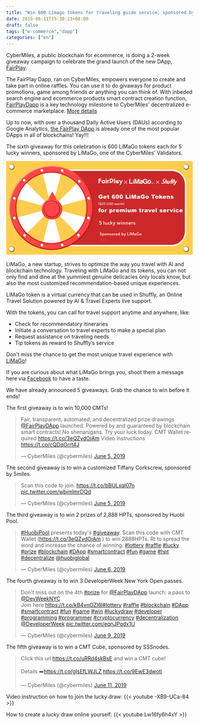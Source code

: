 ```yaml
---
title: "Win 600 Limago tokens for traveling guide service, sponsored by LiMaGo"
date: 2019-06-11T15:30:23+08:00
draft: false
tags: ["e-commerce","dapp"] 
categories: ["en"] 
---
```


CyberMiles, a public blockchain for ecommerce, is doing a 2-week giveaway campaign to celebrate the grand launch of the new DApp, [FairPlay](www.fairplaydapp.com).

The FairPlay Dapp, ran on CyberMiles, empowers everyone to create and take part in online raffles. You can use it to do givaways for product promotions, game among friends or anything you can think of. With inbeded search engine and ecommerce products smart contract creation function, [FairPlayDapp](www.fairplaydapp.com) is a key technology milestone to CyberMiles' decentralized e-commerce marketplace. [More details](https://blog.cybermiles.io/post/20190604-fairplay-en/)

Up to now, with over a thousand Daily Active Users (DAUs) according to Google Analytics, [the FairPlay DApp](www.fairplaydapp.com) is already one of the most popular DApps in all of blockchains! Yay!!! 

The sixth giveaway for this celebration is  600 LiMaGo tokens each for 5 lucky winners, sponsored by LiMaGo, one of the CyberMiles' Validators.

![](/images/20190611-giveaway6-01.png)

LiMaGo, a new startup, strives to optimize the way you travel with AI and blockchain technology. Traveling with LiMaGo and its tokens, you can not only find and dine at the yummiest genuine delicacies only locals know, but also the most customized recommendation-based unique experiences.

LiMaGo token is a virtual currency that can be used in Shuffly, an Online Travel Solution powered by AI & Travel Experts live support.

With the tokens, you can call for travel support anytime and anywhere, like: 

* Check for recommendatory itineraries 
* Initiate a conversation to travel experts to make a special plan
* Request assistance on traveling needs
* Tip tokens as reward to Shuffly’s service

Don't miss the chance to get the most unique travel experience with [LiMaGo](https://limago123.com/)!

If you are curious about what LiMaGo brings you, shoot them a message here via [Facebook](https://m.me/shuffly123) to have a taste.

We have already announced 5 giveaways. Grab the chance to win before it ends!

The first giveaway is to win 10,000 CMTs!

<blockquote class="twitter-tweet"><p lang="en" dir="ltr">Fair, transparent, automated, and decentralized prize drawings <a href="https://twitter.com/FairPlayDApp?ref_src=twsrc%5Etfw">@FairPlayDApp</a> launched. Powered by and guaranteed by blockchain smart contracts! No shenanigans. Try your luck today. CMT Wallet required <a href="https://t.co/3eQZvdOjAm">https://t.co/3eQZvdOjAm</a> Video instructions <a href="https://t.co/cQDqGrrt4J">https://t.co/cQDqGrrt4J</a></p>&mdash; CyberMiles (@cybermiles) <a href="https://twitter.com/cybermiles/status/1136200489995911169?ref_src=twsrc%5Etfw">June 5, 2019</a></blockquote> <script async src="https://platform.twitter.com/widgets.js" charset="utf-8"></script>

The second giveaway is to win a customized Tiffany Corkscrew, sponsored by 5miles.

<blockquote class="twitter-tweet"><p lang="en" dir="ltr">Scan this code to join. <a href="https://t.co/bBULxql07n">https://t.co/bBULxql07n</a> <a href="https://t.co/wbimlmrDQd">pic.twitter.com/wbimlmrDQd</a></p>&mdash; CyberMiles (@cybermiles) <a href="https://twitter.com/cybermiles/status/1136341685665816576?ref_src=twsrc%5Etfw">June 5, 2019</a></blockquote> <script async src="https://platform.twitter.com/widgets.js" charset="utf-8"></script>

The third giveaway is to win 2 prizes of 2,888 HPTs, sponsored by Huobi Pool.

<blockquote class="twitter-tweet"><p lang="en" dir="ltr"><a href="https://twitter.com/hashtag/HuobiPool?src=hash&amp;ref_src=twsrc%5Etfw">#HuobiPool</a> presents today&#39;s <a href="https://twitter.com/hashtag/giveaway?src=hash&amp;ref_src=twsrc%5Etfw">#giveaway</a>. Scan this code with CMT Wallet (<a href="https://t.co/3eQZvdOjAm">https://t.co/3eQZvdOjAm</a> ) to win 2888HPTs. Rt to spread the word and increase the chance of winning. <a href="https://twitter.com/hashtag/lottery?src=hash&amp;ref_src=twsrc%5Etfw">#lottery</a> <a href="https://twitter.com/hashtag/raffle?src=hash&amp;ref_src=twsrc%5Etfw">#raffle</a> <a href="https://twitter.com/hashtag/lucky?src=hash&amp;ref_src=twsrc%5Etfw">#lucky</a> <a href="https://twitter.com/hashtag/prize?src=hash&amp;ref_src=twsrc%5Etfw">#prize</a> <a href="https://twitter.com/hashtag/blockchain?src=hash&amp;ref_src=twsrc%5Etfw">#blockchain</a> <a href="https://twitter.com/hashtag/DApp?src=hash&amp;ref_src=twsrc%5Etfw">#DApp</a> <a href="https://twitter.com/hashtag/smartcontract?src=hash&amp;ref_src=twsrc%5Etfw">#smartcontract</a> <a href="https://twitter.com/hashtag/fun?src=hash&amp;ref_src=twsrc%5Etfw">#fun</a> <a href="https://twitter.com/hashtag/game?src=hash&amp;ref_src=twsrc%5Etfw">#game</a> <a href="https://twitter.com/hashtag/hpt?src=hash&amp;ref_src=twsrc%5Etfw">#hpt</a> <a href="https://twitter.com/hashtag/decentralize?src=hash&amp;ref_src=twsrc%5Etfw">#decentralize</a> <a href="https://twitter.com/HuobiGlobal?ref_src=twsrc%5Etfw">@huobiglobal</a></p>&mdash; CyberMiles (@cybermiles) <a href="https://twitter.com/cybermiles/status/1136653403210231808?ref_src=twsrc%5Etfw">June 6, 2019</a></blockquote> <script async src="https://platform.twitter.com/widgets.js" charset="utf-8"></script>

The fourth giveaway is to win 3 DeveloperWeek New York Open passes.

<blockquote class="twitter-tweet"><p lang="en" dir="ltr">Don&#39;t miss out on the 4th <a href="https://twitter.com/hashtag/prize?src=hash&amp;ref_src=twsrc%5Etfw">#prize</a> for <a href="https://twitter.com/FairPlayDApp?ref_src=twsrc%5Etfw">@FairPlayDApp</a> launch: a pass to <a href="https://twitter.com/DevWeekNYC?ref_src=twsrc%5Etfw">@DevWeekNYC</a> <br>Join here <a href="https://t.co/kB4vnOZl6I">https://t.co/kB4vnOZl6I</a><a href="https://twitter.com/hashtag/lottery?src=hash&amp;ref_src=twsrc%5Etfw">#lottery</a> <a href="https://twitter.com/hashtag/raffle?src=hash&amp;ref_src=twsrc%5Etfw">#raffle</a> <a href="https://twitter.com/hashtag/blockchain?src=hash&amp;ref_src=twsrc%5Etfw">#blockchain</a> <a href="https://twitter.com/hashtag/DApp?src=hash&amp;ref_src=twsrc%5Etfw">#DApp</a> <a href="https://twitter.com/hashtag/smartcontract?src=hash&amp;ref_src=twsrc%5Etfw">#smartcontract</a> <a href="https://twitter.com/hashtag/fun?src=hash&amp;ref_src=twsrc%5Etfw">#fun</a> <a href="https://twitter.com/hashtag/game?src=hash&amp;ref_src=twsrc%5Etfw">#game</a> <a href="https://twitter.com/hashtag/win?src=hash&amp;ref_src=twsrc%5Etfw">#win</a> <a href="https://twitter.com/hashtag/luckydraw?src=hash&amp;ref_src=twsrc%5Etfw">#luckydraw</a> <a href="https://twitter.com/hashtag/developer?src=hash&amp;ref_src=twsrc%5Etfw">#developer</a> <a href="https://twitter.com/hashtag/programming?src=hash&amp;ref_src=twsrc%5Etfw">#programming</a> <a href="https://twitter.com/hashtag/programmer?src=hash&amp;ref_src=twsrc%5Etfw">#programmer</a> <a href="https://twitter.com/hashtag/cryptocurrency?src=hash&amp;ref_src=twsrc%5Etfw">#cryptocurrency</a> <a href="https://twitter.com/hashtag/decentralization?src=hash&amp;ref_src=twsrc%5Etfw">#decentralization</a> <a href="https://twitter.com/DeveloperWeek?ref_src=twsrc%5Etfw">@DeveloperWeek</a> <a href="https://t.co/eqnJPqdx1U">pic.twitter.com/eqnJPqdx1U</a></p>&mdash; CyberMiles (@cybermiles) <a href="https://twitter.com/cybermiles/status/1137772530163281920?ref_src=twsrc%5Etfw">June 9, 2019</a></blockquote> <script async src="https://platform.twitter.com/widgets.js" charset="utf-8"></script>

The fifth giveaway is to win a CMT Cube, sponsored by SSSnodes.

<blockquote class="twitter-tweet"><p lang="en" dir="ltr">Click this url <a href="https://t.co/uRRd4skBsE">https://t.co/uRRd4skBsE</a> and win a CMT cube!<br><br>Details ➡️<a href="https://t.co/glsEfLWJLZ">https://t.co/glsEfLWJLZ</a> <a href="https://t.co/9EwE3dwoti">https://t.co/9EwE3dwoti</a></p>&mdash; CyberMiles (@cybermiles) <a href="https://twitter.com/cybermiles/status/1138278288755814400?ref_src=twsrc%5Etfw">June 11, 2019</a></blockquote> <script async src="https://platform.twitter.com/widgets.js" charset="utf-8"></script>

Video instruction on how to join the lucky draw:
{{< youtube -XB9-UCa-84 >}}

How to create a lucky draw online yourself:
{{< youtube Lw16fy6h4xY >}}
